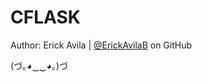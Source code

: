 # CFLASK
Author: Erick Avila | [@ErickAvilaB](https://github.com/ErickAvilaB) on GitHub

(づ｡◕‿‿◕｡)づ
